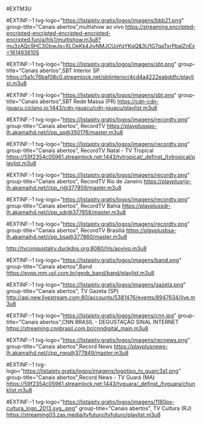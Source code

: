#EXTM3U

#EXTINF:-1 tvg-logo="https://listaiptv.gratis/logos/imagens/bbb21.png" group-title="Canais abertos",multishow ao vivo
https://streaming.encripted-encripted-encripted-encripted-encripted-encripted.fun/a/hls1/multishow.m3u8?mu3zAQc9HC3GbwJq=XLOeKk4JivNMJCUoYqYKqQ&3U1G7qaTxrPbalZnEx=1614636105

#EXTINF:-1 tvg-logo="https://listaiptv.gratis/logos/imagens/sbt.png" group-title="Canais abertos",SBT Interior SP
https://5a1c76baf08c0.streamlock.net/sbtinterior/4cd4a4222eabddfc/playlist.m3u8

#EXTINF:-1 tvg-logo="https://listaiptv.gratis/logos/imagens/sbt.png" group-title="Canais abertos",SBT Rede Massa (PR)
https://cdn-cdn-iguacu.ciclano.io:1443/cdn-iguacu/cdn-iguacu/playlist.m3u8

#EXTINF:-1 tvg-logo="https://listaiptv.gratis/logos/imagens/recordtv.png" group-title="Canais abertos", RecordTV
https://playplusspo-lh.akamaihd.net/i/pp_sp@350176/master.m3u8

#EXTINF:-1 tvg-logo="https://listaiptv.gratis/logos/imagens/recordtv.png" group-title="Canais abertos", RecordTV Natal - TV Tropical
https://59f2354c05961.streamlock.net:1443/tvtropical/_definst_/tvtropical/playlist.m3u8

#EXTINF:-1 tvg-logo="https://listaiptv.gratis/logos/imagens/recordtv.png" group-title="Canais abertos", RecordTV Rio de Janeiro
https://playplusrjo-lh.akamaihd.net/i/pp_rj@377859/master.m3u8

#EXTINF:-1 tvg-logo="https://listaiptv.gratis/logos/imagens/recordtv.png" group-title="Canais abertos", RecordTV Bahia
https://playplussdr-lh.akamaihd.net/i/pp_sdr@377858/master.m3u8

#EXTINF:-1 tvg-logo="https://listaiptv.gratis/logos/imagens/recordtv.png" group-title="Canais abertos", RecordTV Brasília
https://playplusbsa-lh.akamaihd.net/i/pp_bsa@377860/master.m3u8

http://tvconquistalrv.duckdns.org:8080/hls/aovivo.m3u8

#EXTINF:-1 tvg-logo="https://listaiptv.gratis/logos/imagens/band.png" group-title="Canais abertos",Band
https://evpp.mm.uol.com.br/geob_band/band/playlist.m3u8

#EXTINF:-1 tvg-logo="https://listaiptv.gratis/logos/imagens/gazeta.png" group-title="Canais abertos", TV Gazeta (SP)
http://api.new.livestream.com:80/accounts/5381476/events/8947634/live.m3u8

#EXTINF:-1 tvg-logo="https://listaiptv.gratis/logos/imagens/cnn.jpg" group-title="Canais abertos",CNN BRASIL - DEGUSTAÇÃO SINAL INTERNET
https://streaming.cnnbrasil.com.br/cnndigital_main.m3u8

#EXTINF:-1 tvg-logo="https://listaiptv.gratis/logos/imagens/recnews.png" group-title="Canais abertos",Record News
https://playplusnews-lh.akamaihd.net/i/pp_nws@377849/master.m3u8

#EXTINF:-1 tvg-logo="https://listaiptv.gratis/logos/imagens/logotipo_tv_guarc3a1.png" group-title="Canais abertos",Record News - TV Guará (MA)
https://59f2354c05961.streamlock.net:1443/tvguara/_definst_/tvguara/chunklist.m3u8

#EXTINF:-1 tvg-logo="https://listaiptv.gratis/logos/imagens/1180px-cultura_logo_2013.svg_.png" group-title="Canais abertos", TV Cultura  (RJ)
https://streaming03.zas.media/tvfuturo/tvfuturo/playlist.m3u8
